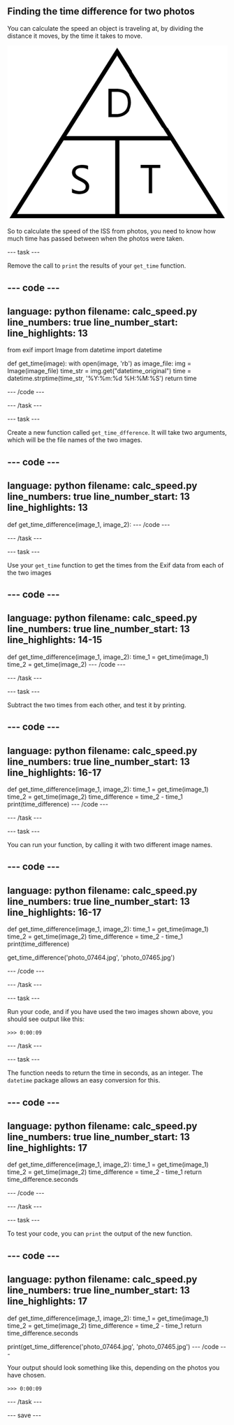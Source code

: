 ## Finding the time difference for two photos

You can calculate the speed an object is traveling at, by dividing the distance it moves, by the time it takes to move.

![Speed, Distance, Time triangle](images/sdt.png)

So to calculate the speed of the ISS from photos, you need to know how much time has passed between when the photos were taken.

--- task ---

Remove the call to `print` the results of your `get_time` function.

--- code ---
---
language: python
filename: calc_speed.py
line_numbers: true
line_number_start: 
line_highlights: 13
---
from exif import Image
from datetime import datetime


def get_time(image):
    with open(image, 'rb') as image_file:
        img = Image(image_file)
        time_str = img.get("datetime_original")
        time = datetime.strptime(time_str, '%Y:%m:%d %H:%M:%S')
    return time



--- /code ---

--- /task ---


--- task ---

Create a new function called `get_time_dfference`. It will take two arguments, which will be the file names of the two images.

--- code ---
---
language: python
filename: calc_speed.py
line_numbers: true
line_number_start: 13
line_highlights: 13
---
def get_time_difference(image_1, image_2):
--- /code ---

--- /task ---

--- task ---

Use your `get_time` function to get the times from the Exif data from each of the two images

--- code ---
---
language: python
filename: calc_speed.py
line_numbers: true
line_number_start: 13
line_highlights: 14-15
---
def get_time_difference(image_1, image_2):
    time_1 = get_time(image_1)
    time_2 = get_time(image_2)
--- /code ---

--- /task ---

--- task ---

Subtract the two times from each other, and test it by printing.

--- code ---
---
language: python
filename: calc_speed.py
line_numbers: true
line_number_start: 13
line_highlights: 16-17
---
def get_time_difference(image_1, image_2):
    time_1 = get_time(image_1)
    time_2 = get_time(image_2)
    time_difference = time_2 - time_1
    print(time_difference)
--- /code ---

--- /task ---

--- task ---

You can run your function, by calling it with two different image names.

--- code ---
---
language: python
filename: calc_speed.py
line_numbers: true
line_number_start: 13
line_highlights: 16-17
---
def get_time_difference(image_1, image_2):
    time_1 = get_time(image_1)
    time_2 = get_time(image_2)
    time_difference = time_2 - time_1
    print(time_difference)


get_time_difference('photo_07464.jpg', 'photo_07465.jpg')

--- /code ---

--- /task ---

--- task ---

Run your code, and if you have used the two images shown above, you should see output like this:

```
>>> 0:00:09
```

--- /task ---

--- task ---

The function needs to return the time in seconds, as an integer. The `datetime` package allows an easy conversion for this.

--- code ---
---
language: python
filename: calc_speed.py
line_numbers: true
line_number_start: 13
line_highlights: 17
---
def get_time_difference(image_1, image_2):
    time_1 = get_time(image_1)
    time_2 = get_time(image_2)
    time_difference = time_2 - time_1
    return time_difference.seconds

--- /code ---

--- /task ---

--- task ---

To test your code, you can `print` the output of the new function.

--- code ---
---
language: python
filename: calc_speed.py
line_numbers: true
line_number_start: 13
line_highlights: 17
---
def get_time_difference(image_1, image_2):
    time_1 = get_time(image_1)
    time_2 = get_time(image_2)
    time_difference = time_2 - time_1
    return time_difference.seconds


print(get_time_difference('photo_07464.jpg', 'photo_07465.jpg')
--- /code ---

Your output should look something like this, depending on the photos you have chosen.

```
>>> 0:00:09
```
--- /task ---

--- save ---
